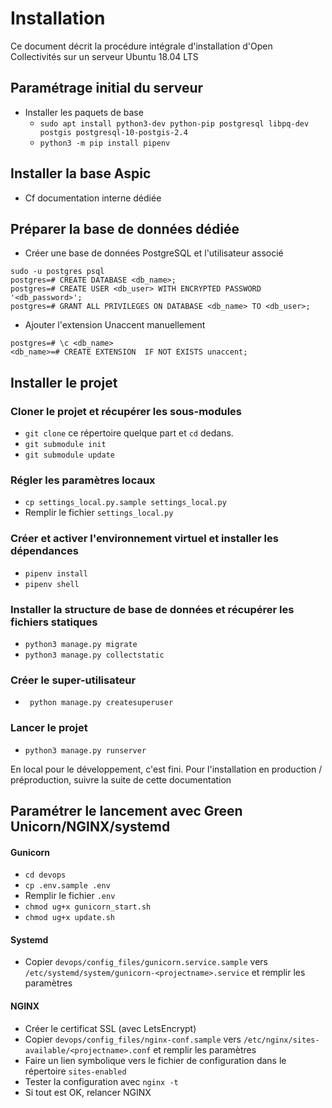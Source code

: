 # Installation
Ce document décrit la procédure intégrale d'installation d'Open Collectivités sur un serveur Ubuntu 18.04 LTS

## Paramétrage initial du serveur
- Installer les paquets de base
    - `sudo apt install python3-dev python-pip postgresql libpq-dev postgis postgresql-10-postgis-2.4` 
    - `python3 -m pip install pipenv`

## Installer la base Aspic

- Cf documentation interne dédiée


## Préparer la base de données dédiée
- Créer une base de données PostgreSQL et l'utilisateur associé
```
sudo -u postgres psql
postgres=# CREATE DATABASE <db_name>;
postgres=# CREATE USER <db_user> WITH ENCRYPTED PASSWORD '<db_password>';
postgres=# GRANT ALL PRIVILEGES ON DATABASE <db_name> TO <db_user>;
```

- Ajouter l'extension Unaccent manuellement

```
postgres=# \c <db_name>
<db_name>=# CREATE EXTENSION  IF NOT EXISTS unaccent;
```

## Installer le projet
### Cloner le projet et récupérer les sous-modules
- `git clone` ce répertoire quelque part et `cd` dedans.
- `git submodule init`
- `git submodule update`

### Régler les paramètres locaux
- `cp settings_local.py.sample settings_local.py`
- Remplir le fichier `settings_local.py`

### Créer et activer l'environnement virtuel et installer les dépendances
- `pipenv install`
- `pipenv shell`
 
### Installer la structure de base de données et récupérer les fichiers statiques
- `python3 manage.py migrate`
- `python3 manage.py collectstatic`

### Créer le super-utilisateur
- ` python manage.py createsuperuser`

### Lancer le projet
 - `python3 manage.py runserver`
 
 En local pour le développement, c'est fini. Pour l'installation en production / préproduction, suivre la suite de cette documentation

## Paramétrer le lancement avec Green Unicorn/NGINX/systemd
#### Gunicorn
 - `cd devops`
 - `cp .env.sample .env`
 - Remplir le fichier `.env`
 - `chmod ug+x gunicorn_start.sh`
 - `chmod ug+x update.sh`

#### Systemd
 - Copier `devops/config_files/gunicorn.service.sample` vers `/etc/systemd/system/gunicorn-<projectname>.service` et remplir les paramètres

#### NGINX
 - Créer le certificat SSL (avec LetsEncrypt)
 - Copier `devops/config_files/nginx-conf.sample` vers `/etc/nginx/sites-available/<projectname>.conf` et remplir les paramètres
 - Faire un lien symbolique vers le fichier de configuration dans le répertoire `sites-enabled`
 - Tester la configuration avec `nginx -t`
 - Si tout est OK, relancer NGINX

